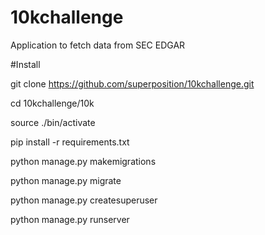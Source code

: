 # 10kchallenge
Application to fetch data from SEC EDGAR

#Install

git clone https://github.com/superposition/10kchallenge.git

cd 10kchallenge/10k

source ./bin/activate

pip install -r requirements.txt

python manage.py makemigrations

python manage.py migrate

python manage.py createsuperuser 

python manage.py runserver
